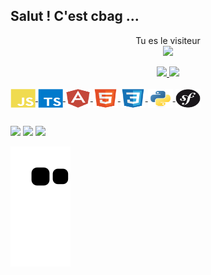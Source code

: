 ## Salut ! C'est cbag ...
<p align="center"> 
  Tu es le visiteur  <br>
  <img src="https://profile-counter.glitch.me/joe-pierre/count.svg" />
</p>
<div align="center">
  <a href="https://github.com/cbag1">
  <img height="180em" src="https://github-readme-stats.vercel.app/api?username=cbag1&show_icons=true&theme=dracula&include_all_commits=true&count_private=true%22/">
  <img height="180em" src="https://github-readme-stats.vercel.app/api/top-langs/?username=cbag1&layout=compact&langs_count=7&theme=dracula/">
</div>
<div style="display: inline_block"><br>
  <img align="center" alt="Js" height="30" width="40" src="https://raw.githubusercontent.com/devicons/devicon/master/icons/javascript/javascript-plain.svg">
  <img align="center" alt="Ts" height="30" width="40" src="https://raw.githubusercontent.com/devicons/devicon/master/icons/typescript/typescript-plain.svg">
  <img align="center" alt="Angular" height="30" width="40" src="https://raw.githubusercontent.com/devicons/devicon/master/icons/angularjs/angularjs-plain.svg">
  <img align="center" alt="HTML" height="30" width="40" src="https://raw.githubusercontent.com/devicons/devicon/master/icons/html5/html5-original.svg">
  <img align="center" alt="CSS" height="30" width="40" src="https://raw.githubusercontent.com/devicons/devicon/master/icons/css3/css3-original.svg">
  <img align="center" alt="Python" height="30" width="40" src="https://raw.githubusercontent.com/devicons/devicon/master/icons/python/python-original.svg">
  <img align="center" alt="Symfony" height="30" width="40" src="https://raw.githubusercontent.com/devicons/devicon/master/icons/symfony/symfony-original.svg">

</div>

  ##

<div> 
  <a href="https://www.youtube.com/channel/UCant3mSRIzYcYzpP2m87m5A" target="_blank"><img src="https://img.shields.io/badge/YouTube-FF0000?style=for-the-badge&logo=youtube&logoColor=white" target="_blank"></a> 	
  <a href = "mailto:bacargoudiaby@gmail.com"><img src="https://img.shields.io/badge/-Gmail-%23333?style=for-the-badge&logo=gmail&logoColor=white" target="_blank"></a>
  <a href="https://www.linkedin.com/in/cheikh-babacar-goudiaby/" target="_blank"><img src="https://img.shields.io/badge/-LinkedIn-%230077B5?style=for-the-badge&logo=linkedin&logoColor=white" target="_blank"></a> 

  ![Snake animation](https://github.com/rafaballerini/rafaballerini/blob/output/github-contribution-grid-snake.svg)

</div>
